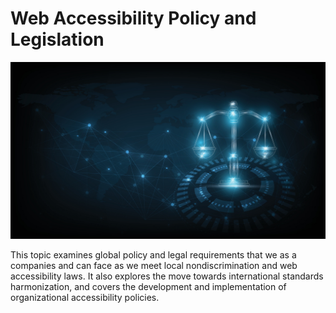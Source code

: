 # Web Accessibility Policy and Legislation

![image of a ballance in digital form](../public/markdown-images/cyber-law.jpg "image of a ballance in digital form")

This topic examines global policy and legal requirements that we as a companies and can face as we meet local nondiscrimination and web accessibility laws. It also explores the move towards international standards harmonization, and covers the development and implementation of organizational accessibility policies.
